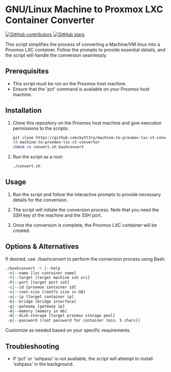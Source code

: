 # GNU/Linux Machine to Proxmox LXC Container Converter

[![GitHub contributors](https://img.shields.io/github/contributors/my5t3ry/machine-to-proxmox-lxc-ct-converter.svg)](https://github.com/my5t3ry/machine-to-proxmox-lxc-ct-converter/contributors)
[![GitHub stars](https://img.shields.io/github/stars/my5t3ry/machine-to-proxmox-lxc-ct-converter.svg)](https://github.com/my5t3ry/machine-to-proxmox-lxc-ct-converter/stargazers)

This script simplifies the process of converting a Machine/VM linux into a Proxmox LXC container. Follow the prompts to provide essential details, and the script will handle the conversion seamlessly.

## Prerequisites

- This script must be run on the Proxmox host machine.
- Ensure that the 'pct' command is available on your Proxmox host machine.

## Installation

1. Clone this repository on the Proxmox host machine and give execution permissions to the scripts:

    ```bash
    git clone https://github.com/my5t3ry/machine-to-proxmox-lxc-ct-converter.git
    cd machine-to-proxmox-lxc-ct-converter
    chmod +x convert.sh bashconvert
    ```

2. Run the script as a root:

    ```bash
    ./convert.sh
    ```

## Usage

1. Run the script and follow the interactive prompts to provide necessary details for the conversion.

2. The script will initiate the conversion process. Note that you need the SSH key of the machine and the SSH port.

3. Once the conversion is complete, the Proxmox LXC container will be created.

## Options & Alternatives

If desired, use ./bashconvert to perform the conversion process using Bash.
```bash
./bashconvert -h |--help
 -n|--name [lxc container name]
 -t|--target [target machine ssh uri]
 -P|--port [target port ssh]
 -i|--id [proxmox container id]
 -s|--root-size [rootfs size in GB]
 -a|--ip [target container ip]
 -b|--bridge [bridge interface]
 -g|--gateway [gateway ip]
 -m|--memory [memory in mb]
 -d|--disk-storage [target proxmox storage pool]
 -p|--password [root password for container (min. 5 chars)]
 ```

 Customize as needed based on your specific requirements.



## Troubleshooting

- If 'pct' or 'sshpass' is not available, the script will attempt to install 'sshpass' in the background.
